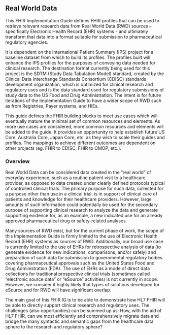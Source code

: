 ## Real World Data

This FHIR Implementation Guide defines FHIR profiles that can be used to retrieve relevant research data from Real World Data (RWD) sources – specifically Electronic Health Record (EHR) systems - and ultimately transform that data into a format suitable for submission to pharmaceutical regulatory agencies.

It is dependent on the International Patient Summary (IPS) project for a baseline dataset from which to build its profiles. The profiles built will enhance the IPS profiles for the purposes of conveying data needed for clinical research.  The destination format currently being used for this project is the SDTM (Study Data Tabulation Model) standard, created by the Clinical Data Interchange Standards Consortium (CDISC) standards development organization, which is optimized for clinical research and regulatory uses and is the data standard used for regulatory submissions of study data to the US Food and Drug Administration.  The intent is for future iterations of the Implementation Guide to have a wider scope of RWD such as from Registries, Payer systems, and HIEs.

This guide defines the FHIR building blocks to meet use cases which will eventually mature the minimal set of common resources and elements.  As more use cases are considered, more common resources and elements will be added to the guide.  It provides an opportunity to help establish future US Core, Australia Core, Japan Core, etc. as they wish to scale their guides and profiles.  The mappings to achieve different outcomes are dependent on other projects (eg. FHIR to CDISC, FHIR to OMOP, etc.).

### Overview
Real World Data  can be considered data created in the “real world” of everyday experience, such as a routine patient visit to a healthcare provider, as opposed to data created under clearly defined protocols typical of controlled clinical trials.  The primary purpose for such data, collected for a purpose other than use in a clinical trial, is in support of clinical care of patients and knowledge for their healthcare providers.  However, large amounts of such information could potentially be used for the secondary purpose of supporting clinical research to analyze the data and generate supporting evidence for, as an example, a new indicated use for an already approved pharmaceutical drug or safety-related analyses. 

Many sources of RWD exist, but for the current phase of work, the scope of this Implementation Guide is firmly limited to the use of Electronic Health Record (EHR) systems as sources of RWD.  Additionally, our broad use case is currently limited to the use of EHRs for retrospective analysis of data (to generate evidence for new indications, comparisons, and/or safely) and preparation of such data for submission to governmental regulatory bodies covering pharmaceutical approvals such as the United States Food and Drug Administration (FDA).  The use of EHRs as a mode of direct data collections for traditional prospective clinical trials (sometimes called “electronic source data” or “eSource” activities) is not currently in scope.  However, we consider it highly likely that types of solutions developed for eSource and for RWD will have significant overlap. 

The main goal of this FHIR IG is to be able to demonstrate how HL7 FHIR will be able to directly support clinical research and regulatory uses.  The challenges (also opportunities) can be summed up as: How, with the aid of HL7 FHIR, can we most efficiently and comprehensively migrate data and bridge the many syntactic and semantic gaps from the healthcare data sphere to the research and regulatory sphere?

